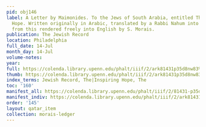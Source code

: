 ```yaml
---
pid: obj146
label: A Letter by Maimonides. To the Jews of South Arabia, entitled The Inspiring
  Hope. Written originally in Arabic, translated by a Rabbi Nahum into Hebrew, and
  from this rendered freely into English by S. Morais.
publication: The Jewish Record
location: Philadelphia
full_date: 14-Jul
month_day: 14-Jul
volume-notes:
year:
full: https://colenda.library.upenn.edu/phalt/iiif/2/ark81431p35d8nw83%2FSHA256E-s7651315--88947c8e41eaef9fba837baab0ca3ce134e0823f7f393a6518ce4824db6b90e4.jpeg/full/3500,/0/default.jpg
thumb: https://colenda.library.upenn.edu/phalt/iiif/2/ark81431p35d8nw83%2FSHA256E-s7651315--88947c8e41eaef9fba837baab0ca3ce134e0823f7f393a6518ce4824db6b90e4.jpeg/full/!200,200/0/default.jpg
index_terms: Jewish Record, The|Inspiring Hope, The
toc: '160'
manifest_all: https://colenda.library.upenn.edu/phalt/iiif/2/81431-p35d8nw83/manifest
manifest_indiv: https://colenda.library.upenn.edu/phalt/iiif/2/ark81431p35d8nw83%2FSHA256E-s7651315--88947c8e41eaef9fba837baab0ca3ce134e0823f7f393a6518ce4824db6b90e4.jpeg
order: '145'
layout: qatar_item
collection: morais-ledger
---
```

